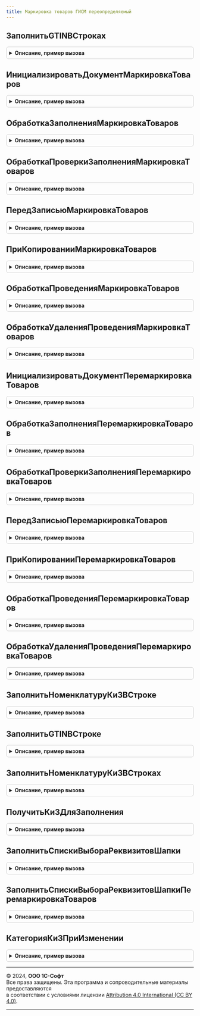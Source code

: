 ```yaml
---
title: Маркировка товаров ГИСМ переопределяемый
---
```



## ЗаполнитьGTINВСтроках
<details style="margin: 1em 0; padding: 0.5em; border: 1px solid #ccc; border-radius: 6px;">

<summary style="font-weight: bold; cursor: pointer;">Описание, пример вызова</summary>

```bsl

// Заполняет GTINВСтроках
//
// Параметры:
//  ДокументОбъект - ДокументОбъект - Документ для заполнения GTIN.
Процедура ЗаполнитьGTINВСтроках(ДокументОбъект) Экспорт
```

Пример вызова
```bsl
МаркировкаТоваровГИСМПереопределяемый.ЗаполнитьGTINВСтроках(ДокументОбъект) 
```
</details>

## ИнициализироватьДокументМаркировкаТоваров
<details style="margin: 1em 0; padding: 0.5em; border: 1px solid #ccc; border-radius: 6px;">

<summary style="font-weight: bold; cursor: pointer;">Описание, пример вызова</summary>

```bsl

// Инициализировать документ
//
// Параметры:
//  ДокументОбъект   - ДокументОбъект - обрабатываемый документ.
//  ДанныеЗаполнения - Структура - данные заполнения.
Процедура ИнициализироватьДокументМаркировкаТоваров(ДокументОбъект, ДанныеЗаполнения = Неопределено) Экспорт
```

Пример вызова
```bsl
МаркировкаТоваровГИСМПереопределяемый.ИнициализироватьДокументМаркировкаТоваров(ДокументОбъект, ДанныеЗаполнения);
```
</details>

## ОбработкаЗаполненияМаркировкаТоваров
<details style="margin: 1em 0; padding: 0.5em; border: 1px solid #ccc; border-radius: 6px;">

<summary style="font-weight: bold; cursor: pointer;">Описание, пример вызова</summary>

```bsl

// Обработка заполнения маркировка товаров
//
// Параметры:
//  ДанныеЗаполнения - Структура - данные заполнения.
//  СтандартнаяОбработка - Булево - стандартная обработка.
//  ДокументОбъект - ДокументОбъект - обрабатываемый документ.
Процедура ОбработкаЗаполненияМаркировкаТоваров(ДанныеЗаполнения, СтандартнаяОбработка, ДокументОбъект) Экспорт
```

Пример вызова
```bsl
МаркировкаТоваровГИСМПереопределяемый.ОбработкаЗаполненияМаркировкаТоваров(ДанныеЗаполнения, СтандартнаяОбработка, ДокументОбъект) 
```
</details>

## ОбработкаПроверкиЗаполненияМаркировкаТоваров
<details style="margin: 1em 0; padding: 0.5em; border: 1px solid #ccc; border-radius: 6px;">

<summary style="font-weight: bold; cursor: pointer;">Описание, пример вызова</summary>

```bsl

// Обработка проверки заполнения маркировка товаров
//
// Параметры:
//  Отказ - Булево - Отказ.
//  ПроверяемыеРеквизиты - Массив - массив проверяемых реквизитов.
//  МассивНепроверяемыхРеквизитов - Массив - массив непроверяемых реквизитов.
//  ДокументОбъект - ДокументОбъект - обрабатываемый документ.
Процедура ОбработкаПроверкиЗаполненияМаркировкаТоваров(Отказ, ПроверяемыеРеквизиты, МассивНепроверяемыхРеквизитов, ДокументОбъект) Экспорт
```

Пример вызова
```bsl
МаркировкаТоваровГИСМПереопределяемый.ОбработкаПроверкиЗаполненияМаркировкаТоваров(Отказ, ПроверяемыеРеквизиты, МассивНепроверяемыхРеквизитов, ДокументОбъект) 
```
</details>

## ПередЗаписьюМаркировкаТоваров
<details style="margin: 1em 0; padding: 0.5em; border: 1px solid #ccc; border-radius: 6px;">

<summary style="font-weight: bold; cursor: pointer;">Описание, пример вызова</summary>

```bsl

// Перед записью маркировка товаров
//
// Параметры:
//  Отказ - Булево - Отказ.
//  РежимЗаписи - РежимЗаписи - Режим записи документа.
//  РежимПроведения - РежимПроведения - Режим проведения документа.
//  ДокументОбъект - ДокументОбъект - обрабатываемый документ.
Процедура ПередЗаписьюМаркировкаТоваров(Отказ, РежимЗаписи, РежимПроведения, ДокументОбъект) Экспорт
```

Пример вызова
```bsl
МаркировкаТоваровГИСМПереопределяемый.ПередЗаписьюМаркировкаТоваров(Отказ, РежимЗаписи, РежимПроведения, ДокументОбъект) 
```
</details>

## ПриКопированииМаркировкаТоваров
<details style="margin: 1em 0; padding: 0.5em; border: 1px solid #ccc; border-radius: 6px;">

<summary style="font-weight: bold; cursor: pointer;">Описание, пример вызова</summary>

```bsl

// При копировании документа Маркировка товаров.
//
// Параметры:
//  ОбъектКопирования - см. описание параметра в синтаксис-помощнике к обработчику "ПриКопировании".
//  ДокументОбъект - ДокументОбъект.МаркировкаТоваров - обрабатываемый документ.
Процедура ПриКопированииМаркировкаТоваров(ОбъектКопирования, ДокументОбъект) Экспорт
```

Пример вызова
```bsl
МаркировкаТоваровГИСМПереопределяемый.ПриКопированииМаркировкаТоваров(ОбъектКопирования, ДокументОбъект) 
```
</details>

## ОбработкаПроведенияМаркировкаТоваров
<details style="margin: 1em 0; padding: 0.5em; border: 1px solid #ccc; border-radius: 6px;">

<summary style="font-weight: bold; cursor: pointer;">Описание, пример вызова</summary>

```bsl

// Обработка проведения маркировка товаров
//
// Параметры:
//  Отказ - Булево - Отказ.
//  РежимПроведения - РежимПроведения - Режим проведения документа.
//  ДокументОбъект - ДокументОбъект - обрабатываемый документ.
//
Процедура ОбработкаПроведенияМаркировкаТоваров(Отказ, РежимПроведения, ДокументОбъект) Экспорт
```

Пример вызова
```bsl
МаркировкаТоваровГИСМПереопределяемый.ОбработкаПроведенияМаркировкаТоваров(Отказ, РежимПроведения, ДокументОбъект) 
```
</details>

## ОбработкаУдаленияПроведенияМаркировкаТоваров
<details style="margin: 1em 0; padding: 0.5em; border: 1px solid #ccc; border-radius: 6px;">

<summary style="font-weight: bold; cursor: pointer;">Описание, пример вызова</summary>

```bsl

// Обработка удаления проведения маркировка товаров
//
// Параметры:
//  Отказ - Булево - Отказ.
//  ДокументОбъект - ДокументОбъект - обрабатываемый документ.
//
Процедура ОбработкаУдаленияПроведенияМаркировкаТоваров(Отказ, ДокументОбъект) Экспорт
```

Пример вызова
```bsl
МаркировкаТоваровГИСМПереопределяемый.ОбработкаУдаленияПроведенияМаркировкаТоваров(Отказ, ДокументОбъект) 
```
</details>

## ИнициализироватьДокументПеремаркировкаТоваров
<details style="margin: 1em 0; padding: 0.5em; border: 1px solid #ccc; border-radius: 6px;">

<summary style="font-weight: bold; cursor: pointer;">Описание, пример вызова</summary>

```bsl

// Инициализировать документ
//
// Параметры:
//  ДокументОбъект - ДокументОбъект - обрабатываемый документ.
//  ДанныеЗаполнения - Структура - данные заполнения.
Процедура ИнициализироватьДокументПеремаркировкаТоваров(ДокументОбъект, ДанныеЗаполнения = Неопределено) Экспорт
```

Пример вызова
```bsl
МаркировкаТоваровГИСМПереопределяемый.ИнициализироватьДокументПеремаркировкаТоваров(ДокументОбъект, ДанныеЗаполнения);
```
</details>

## ОбработкаЗаполненияПеремаркировкаТоваров
<details style="margin: 1em 0; padding: 0.5em; border: 1px solid #ccc; border-radius: 6px;">

<summary style="font-weight: bold; cursor: pointer;">Описание, пример вызова</summary>

```bsl

// Обработка проверки заполнения перемаркировка товаров
//
// Параметры:
//  ПроверяемыеРеквизиты - Массив - массив проверяемых реквизитов.
//  МассивНепроверяемыхРеквизитов - Массив - массив непроверяемых реквизитов.
//  ДокументОбъект - ДокументОбъект - обрабатываемый документ.
//
Процедура ОбработкаЗаполненияПеремаркировкаТоваров(ДанныеЗаполнения, СтандартнаяОбработка, ДокументОбъект) Экспорт
```

Пример вызова
```bsl
МаркировкаТоваровГИСМПереопределяемый.ОбработкаЗаполненияПеремаркировкаТоваров(ДанныеЗаполнения, СтандартнаяОбработка, ДокументОбъект) 
```
</details>

## ОбработкаПроверкиЗаполненияПеремаркировкаТоваров
<details style="margin: 1em 0; padding: 0.5em; border: 1px solid #ccc; border-radius: 6px;">

<summary style="font-weight: bold; cursor: pointer;">Описание, пример вызова</summary>

```bsl

// Обработка проверки заполнения перемаркировка товаров
//
// Параметры:
//  Отказ - Булево - Отказ.
//  ПроверяемыеРеквизиты - Массив - массив проверяемых реквизитов.
//  МассивНепроверяемыхРеквизитов - Массив - массив непроверяемых реквизитов.
//  ДокументОбъект - ДокументОбъект - обрабатываемый документ.
Процедура ОбработкаПроверкиЗаполненияПеремаркировкаТоваров(Отказ, ПроверяемыеРеквизиты, МассивНепроверяемыхРеквизитов, ДокументОбъект) Экспорт
```

Пример вызова
```bsl
МаркировкаТоваровГИСМПереопределяемый.ОбработкаПроверкиЗаполненияПеремаркировкаТоваров(Отказ, ПроверяемыеРеквизиты, МассивНепроверяемыхРеквизитов, ДокументОбъект) 
```
</details>

## ПередЗаписьюПеремаркировкаТоваров
<details style="margin: 1em 0; padding: 0.5em; border: 1px solid #ccc; border-radius: 6px;">

<summary style="font-weight: bold; cursor: pointer;">Описание, пример вызова</summary>

```bsl

// Перед записью перемаркировка товаров
//
// Параметры:
//  Отказ - Булево - Отказ.
//  РежимЗаписи - РежимЗаписи - Режим записи документа.
//  РежимПроведения - РежимПроведения - Режим проведения документа.
//  ДокументОбъект - ДокументОбъект - обрабатываемый документ.
Процедура ПередЗаписьюПеремаркировкаТоваров(Отказ, РежимЗаписи, РежимПроведения, ДокументОбъект) Экспорт
```

Пример вызова
```bsl
МаркировкаТоваровГИСМПереопределяемый.ПередЗаписьюПеремаркировкаТоваров(Отказ, РежимЗаписи, РежимПроведения, ДокументОбъект) 
```
</details>

## ПриКопированииПеремаркировкаТоваров
<details style="margin: 1em 0; padding: 0.5em; border: 1px solid #ccc; border-radius: 6px;">

<summary style="font-weight: bold; cursor: pointer;">Описание, пример вызова</summary>

```bsl

// При копировании документа Перемаркировка товаров.
//
// Параметры:
//  ОбъектКопирования - см. описание параметра в синтаксис-помощнике к обработчику "ПриКопировании".
//  ДокументОбъект - ДокументОбъект.ПеремаркировкаТоваров - обрабатываемый документ.
Процедура ПриКопированииПеремаркировкаТоваров(ОбъектКопирования, ДокументОбъект) Экспорт
```

Пример вызова
```bsl
МаркировкаТоваровГИСМПереопределяемый.ПриКопированииПеремаркировкаТоваров(ОбъектКопирования, ДокументОбъект) 
```
</details>

## ОбработкаПроведенияПеремаркировкаТоваров
<details style="margin: 1em 0; padding: 0.5em; border: 1px solid #ccc; border-radius: 6px;">

<summary style="font-weight: bold; cursor: pointer;">Описание, пример вызова</summary>

```bsl

// Обработка проведения перемаркировка товаров
//
// Параметры:
//  Отказ - Булево - Отказ.
//  РежимПроведения - РежимПроведения - Режим проведения документа.
//  ДокументОбъект - ДокументОбъект - обрабатываемый документ.
Процедура ОбработкаПроведенияПеремаркировкаТоваров(Отказ, РежимПроведения, ДокументОбъект) Экспорт
```

Пример вызова
```bsl
МаркировкаТоваровГИСМПереопределяемый.ОбработкаПроведенияПеремаркировкаТоваров(Отказ, РежимПроведения, ДокументОбъект) 
```
</details>

## ОбработкаУдаленияПроведенияПеремаркировкаТоваров
<details style="margin: 1em 0; padding: 0.5em; border: 1px solid #ccc; border-radius: 6px;">

<summary style="font-weight: bold; cursor: pointer;">Описание, пример вызова</summary>

```bsl

// Обработка удаления проведения перемаркировка товаров
//
// Параметры:
//  Отказ - Булево - Отказ.
//  ДокументОбъект - ДокументОбъект - обрабатываемый документ.
Процедура ОбработкаУдаленияПроведенияПеремаркировкаТоваров(Отказ, ДокументОбъект) Экспорт
```

Пример вызова
```bsl
МаркировкаТоваровГИСМПереопределяемый.ОбработкаУдаленияПроведенияПеремаркировкаТоваров(Отказ, ДокументОбъект) 
```
</details>

## ЗаполнитьНоменклатуруКиЗВСтроке
<details style="margin: 1em 0; padding: 0.5em; border: 1px solid #ccc; border-radius: 6px;">

<summary style="font-weight: bold; cursor: pointer;">Описание, пример вызова</summary>

```bsl

// Заполняет номенклатуру КиЗ в строке документа
//
// Параметры:
//  ТекущаяСтрока - ТекущаяСтрока - текущая строка таблицы Товары.
//  СписокНоменклатураКиЗ - СписокЗначений - список номенклатуры КиЗ, подходящих под выбранную категорию КиЗ в документе.
//  КиЗГИСМСИндивидуализацией - Булево - Признак получения КиЗ по GTIN или без GTIN.
Процедура ЗаполнитьНоменклатуруКиЗВСтроке(ТекущаяСтрока, СписокНоменклатураКиЗ, КиЗГИСМСИндивидуализацией) Экспорт
```

Пример вызова
```bsl
МаркировкаТоваровГИСМПереопределяемый.ЗаполнитьНоменклатуруКиЗВСтроке(ТекущаяСтрока, СписокНоменклатураКиЗ, КиЗГИСМСИндивидуализацией) 
```
</details>

## ЗаполнитьGTINВСтроке
<details style="margin: 1em 0; padding: 0.5em; border: 1px solid #ccc; border-radius: 6px;">

<summary style="font-weight: bold; cursor: pointer;">Описание, пример вызова</summary>

```bsl

// Заполняет GTIN в строке документа
//
// Параметры:
//  ТекущаяСтрока - ТекущаяСтрока - текущая строка таблицы Товары.
Процедура ЗаполнитьGTINВСтроке(ТекущаяСтрока) Экспорт
```

Пример вызова
```bsl
МаркировкаТоваровГИСМПереопределяемый.ЗаполнитьGTINВСтроке(ТекущаяСтрока) 
```
</details>

## ЗаполнитьНоменклатуруКиЗВСтроках
<details style="margin: 1em 0; padding: 0.5em; border: 1px solid #ccc; border-radius: 6px;">

<summary style="font-weight: bold; cursor: pointer;">Описание, пример вызова</summary>

```bsl

// Заполняет номенклатуру КиЗ в строках документа
//
// Параметры:
//  Объект - ДокументОбъект - текущая строка таблицы Товары.
//  СписокНоменклатураКиЗ - СписокЗначений - список номенклатуры КиЗ, подходящих под выбранную категорию КиЗ в документе.
//  ЗаполнятьСерии - Булево - Признак заполнения серий в ТЧ Серии.
Процедура ЗаполнитьНоменклатуруКиЗВСтроках(Объект, СписокНоменклатураКиЗ, ЗаполнятьСерии = Истина) Экспорт
```

Пример вызова
```bsl
МаркировкаТоваровГИСМПереопределяемый.ЗаполнитьНоменклатуруКиЗВСтроках(Объект, СписокНоменклатураКиЗ, ЗаполнятьСерии);
```
</details>

## ПолучитьКиЗДляЗаполнения
<details style="margin: 1em 0; padding: 0.5em; border: 1px solid #ccc; border-radius: 6px;">

<summary style="font-weight: bold; cursor: pointer;">Описание, пример вызова</summary>

```bsl

// Заполняет список КиЗ, подходящих для заполнения документ по выбранным категориям КиЗ.
//
// Параметры:
//  Объект - ДокументОбъект - текущая строка таблицы Товары.
//  СписокНоменклатураКиЗ - СписокЗначений - список номенклатуры КиЗ, подходящих под выбранную категорию КиЗ в документе.
Процедура ПолучитьКиЗДляЗаполнения(Объект, СписокНоменклатураКиЗ) Экспорт
```

Пример вызова
```bsl
МаркировкаТоваровГИСМПереопределяемый.ПолучитьКиЗДляЗаполнения(Объект, СписокНоменклатураКиЗ) 
```
</details>

## ЗаполнитьСпискиВыбораРеквизитовШапки
<details style="margin: 1em 0; padding: 0.5em; border: 1px solid #ccc; border-radius: 6px;">

<summary style="font-weight: bold; cursor: pointer;">Описание, пример вызова</summary>

```bsl

// Заполняет списки выбора реквизитов шапки.
//
// Параметры:
//  Форма - ФормаКлиентскогоПриложения - форма документа.
Процедура ЗаполнитьСпискиВыбораРеквизитовШапки(Форма) Экспорт
```

Пример вызова
```bsl
МаркировкаТоваровГИСМПереопределяемый.ЗаполнитьСпискиВыбораРеквизитовШапки(Форма) 
```
</details>

## ЗаполнитьСпискиВыбораРеквизитовШапкиПеремаркировкаТоваров
<details style="margin: 1em 0; padding: 0.5em; border: 1px solid #ccc; border-radius: 6px;">

<summary style="font-weight: bold; cursor: pointer;">Описание, пример вызова</summary>

```bsl

// Заполняет списки выбора реквизитов шапки.
//
// Параметры:
//  Форма - ФормаКлиентскогоПриложения - форма документа.
Процедура ЗаполнитьСпискиВыбораРеквизитовШапкиПеремаркировкаТоваров(Форма) Экспорт
```

Пример вызова
```bsl
МаркировкаТоваровГИСМПереопределяемый.ЗаполнитьСпискиВыбораРеквизитовШапкиПеремаркировкаТоваров(Форма) 
```
</details>

## КатегорияКиЗПриИзменении
<details style="margin: 1em 0; padding: 0.5em; border: 1px solid #ccc; border-radius: 6px;">

<summary style="font-weight: bold; cursor: pointer;">Описание, пример вызова</summary>

```bsl

// Обработчик Категория КиЗ при изменении
//
// Параметры:
//  ДокументОбъект - ДокументОбъект - обрабатываемый документ.
//  СписокНоменклатураКиЗ - СписокЗначений - список номенклатуры КиЗ, подходящих под выбранную категорию КиЗ в документе.
//  ЗаполнятьСерии - Булево - Признак заполнения серий в ТЧ Серии.
Процедура КатегорияКиЗПриИзменении(ДокументОбъект, СписокНоменклатураКиЗ, ЗаполнятьСерии = Истина) Экспорт
```

Пример вызова
```bsl
МаркировкаТоваровГИСМПереопределяемый.КатегорияКиЗПриИзменении(ДокументОбъект, СписокНоменклатураКиЗ, ЗаполнятьСерии);
```
</details>

---

© 2024, **ООО 1С-Софт**  
Все права защищены. Эта программа и сопроводительные материалы предоставляются  
в соответствии с условиями лицензии [Attribution 4.0 International (CC BY 4.0)](https://creativecommons.org/licenses/by/4.0/legalcode).

---
